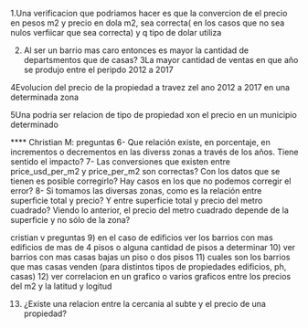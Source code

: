 1.Una verificacion que podriamos hacer es que la convercion de el precio en pesos m2 y precio en dola m2,  sea correcta( en los casos que no sea nulos verfiicar que sea correcta) y q tipo de dolar utiliza

2.  Al ser un  barrio mas caro entonces es mayor la cantidad de departsmentos que de casas?
3La mayor cantidad de ventas en que año se produjo entre el peripdo 2012 a 2017

4Evolucion del precio de la propiedad a travez zel ano 2012 a 2017 en una determinada zona

5Una podria ser relacion de tipo de propiedad xon el precio en un municipio determinado  

**** Christian M: preguntas
6-  Que relación existe, en porcentaje, en incrementos o decrementos en las diverss zonas a través de los años. Tiene sentido el impacto?
7-  Las conversiones que existen entre price_usd_per_m2 y price_per_m2 son correctas? Con los datos que se tienen es posible corregirlo? Hay casos en los que no podemos corregir el error?
8-  Si tomamos las diversas zonas, como es la relación entre superficie total y precio? Y entre superficie total y precio del metro cuadrado? Viendo lo anterior, el precio del metro cuadrado depende de la superficie y no sólo de la zona? 

cristian v preguntas
9) en el caso de edificios ver los barrios con mas edificios de mas de 4 pisos o alguna cantidad de pisos a determinar
10) ver barrios con mas casas bajas un piso o dos pisos
11) cuales son los barrios que mas casas venden (para distintos tipos de propiedades edificios, ph, casas)
12) ver correlacion en un grafico o varios graficos entre los precios del m2 y la latitud y logitud

13) ¿Existe una relacion entre la cercania al subte y el precio de una propiedad?
